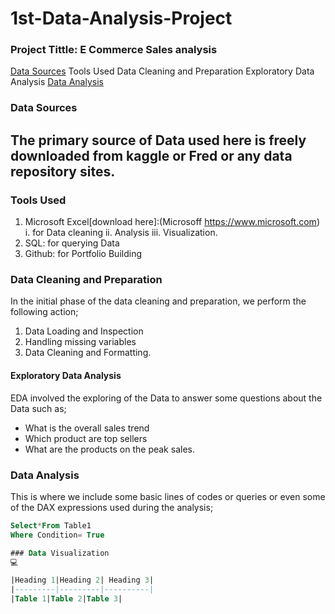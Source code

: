 # 1st-Data-Analysis-Project

### Project Tittle: E Commerce Sales analysis 
[Data Sources](#Data-Source)
Tools Used
Data Cleaning and Preparation
Exploratory Data Analysis
[Data Analysis](#Data-Analysis)
### Data Sources
The primary source of Data used here is freely downloaded from kaggle or Fred or any data repository sites.
---
### Tools Used
1. Microsoft Excel[download here]:(Microsoff https://www.microsoft.com)
   i. for Data cleaning
   ii. Analysis
   iii. Visualization.
3. SQL: for querying Data
4. Github: for Portfolio Building

### Data Cleaning and Preparation
In the initial phase of the data cleaning and preparation, we perform the following action;
1. Data Loading and Inspection
2. Handling missing variables
3. Data Cleaning and Formatting.

#### Exploratory Data Analysis
EDA involved the exploring of the Data to answer some questions about the Data such as;
- What is the overall sales trend
- Which product are top sellers
- What are the products on the peak sales.

### Data Analysis
This is where we include some basic lines of codes or queries or even some of the DAX expressions used during the analysis;
````Sql
Select*From Table1
Where Condition= True 

### Data Visualization
💻

|Heading 1|Heading 2| Heading 3|
|---------|---------|----------|
|Table 1|Table 2|Table 3|

